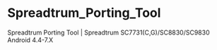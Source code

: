 # Spreadtrum_Porting_Tool
Spreadtrum Porting Tool | Spreadtrum SC7731(C,G)/SC8830/SC9830 Android 4.4-7.X
